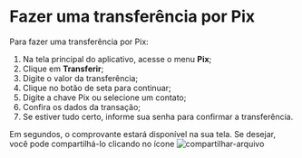 # Fazer uma transferência por Pix

Para fazer uma transferência por Pix:

1. Na tela principal do aplicativo, acesse o menu **Pix**;
2. Clique em **Transferir**;
3. Digite o valor da transferência;
4. Clique no botão de seta para continuar;
5. Digite a chave Pix ou selecione um contato;
6. Confira os dados da transação;
7. Se estiver tudo certo, informe sua senha para confirmar a transferência.

Em segundos, o comprovante estará disponível na sua tela. 
Se desejar, você pode compartilhá-lo clicando no ícone ![compartilhar-arquivo](https://github.com/user-attachments/assets/2d2706c3-5c65-4204-9393-3046b231fbf1)
